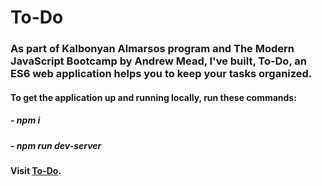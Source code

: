 # To-Do

### As part of Kalbonyan Almarsos program and The Modern JavaScript Bootcamp by Andrew Mead, I've built, To-Do, an ES6 web application helps you to keep your tasks organized.

#### To get the application up and running locally, run these commands:
##### - npm i
##### - npm run dev-server

#### Visit [To-Do](https://taskeeper.netlify.app/).
